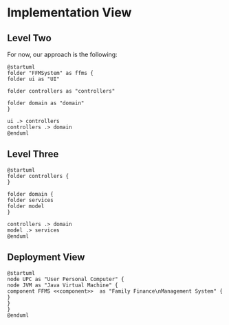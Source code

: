 # Implementation View

## Level Two
For now, our approach is the following:

```puml
@startuml
folder "FFMSystem" as ffms {
folder ui as "UI"

folder controllers as "controllers"

folder domain as "domain"
}

ui .> controllers
controllers .> domain
@enduml
```

## Level Three

```puml
@startuml
folder controllers {
}

folder domain {
folder services
folder model
}

controllers .> domain
model .> services
@enduml
```

## Deployment View
```puml
@startuml
node UPC as "User Personal Computer" {
node JVM as "Java Virtual Machine" {
component FFMS <<component>>  as "Family Finance\nManagement System" {
}
}
}
@enduml
```

